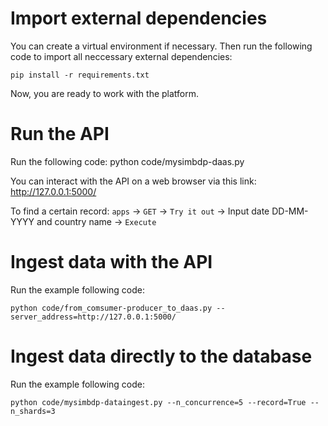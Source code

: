 # Import external dependencies

You can create a virtual environment if necessary. Then run the following code to import
all neccessary external dependencies:

	pip install -r requirements.txt

Now, you are ready to work with the platform.

# Run the API

Run the following code:
	python code/mysimbdp-daas.py

You can interact with the API on a web browser via this link:
	http://127.0.0.1:5000/

To find a certain record:
```apps``` -> ```GET``` -> ```Try it out``` -> Input date DD-MM-YYYY and country name -> ```Execute```

# Ingest data with the API
Run the example following code:  

	python code/from_comsumer-producer_to_daas.py --server_address=http://127.0.0.1:5000/

 
# Ingest data directly to the database
Run the example following code:  

	python code/mysimbdp-dataingest.py --n_concurrence=5 --record=True --n_shards=3	
